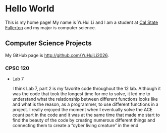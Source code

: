 # Hello World

This is my home page! My name is YuHui Li and I am a student at [Cal State Fullerton](http://www.fullerton.edu/) and my major is computer science.

## Computer Science Projects

My GitHub page is http://github.com/YuHuiLi2026.

### CPSC 120

* Lab 7

    I think Lab 7, part 2 is my favorite code throughout the 12 lab. Although it was the code that took the longest time for me to solve, it led me to understand what the relationship between different functions looks like and what is the reason, as a programmer, to use different functions in a project. I really enjoyed the moment when I eventually solve the ACE count part in the code and it was at the same time that made me start to find the beauty of the code by creating numerous different things and connecting them to create a “cyber living creature”  in the end